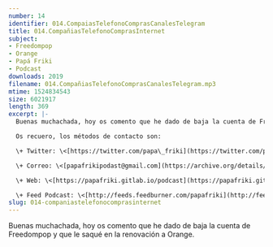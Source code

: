 ```yaml
---
number: 14
identifier: 014.CompaiasTelefonoComprasCanalesTelegram
title: 014.CompañiasTelefonoComprasInternet
subject:
- Freedompop
- Orange
- Papá Friki
- Podcast
downloads: 2019
filename: 014.CompañiasTelefonoComprasCanalesTelegram.mp3
mtime: 1524834543
size: 6021917
length: 369
excerpt: |-
  Buenas muchachada, hoy os comento que he dado de baja la cuenta de Freedompop y que le saqué en la renovación a Orange.

  Os recuero, los métodos de contacto son:

  \+ Twitter: \<[https://twitter.com/papa\_friki](https://twitter.com/papa_friki)\>

  \+ Correo: \<[papafrikipodast@gmail.com](https://archive.org/details/papafrikipodast@gmail.com)\>

  \+ Web: \<[https://papafriki.gitlab.io/podcast](https://papafriki.gitlab.io/podcast)\>

  \+ Feed Podcast: \<[http://feeds.feedburner.com/papafriki](http://feeds.feedburner.com/papafriki)\>
slug: 014-companiastelefonocomprasinternet
---
```

Buenas muchachada, hoy os comento que he dado de baja la cuenta de Freedompop y que le saqué en la renovación a Orange.